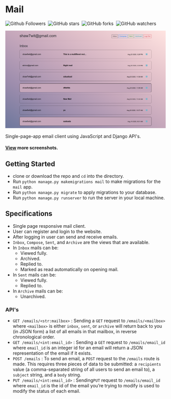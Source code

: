 # Mail

![Github Followers](https://img.shields.io/github/followers/shaw8wit?label=Follow&style=social)&nbsp;
![GitHub stars](https://img.shields.io/github/stars/shaw8wit/Mail?style=social)&nbsp;
![GitHub forks](https://img.shields.io/github/forks/shaw8wit/Mail?style=social)&nbsp;
![GitHub watchers](https://img.shields.io/github/watchers/shaw8wit/Mail?style=social)

![Demo Image](https://github.com/shaw8wit/Mail/blob/master/screenshots/inbox_full.png)

Single-page-app email client using JavaScript and Django API's.

#### [View](https://github.com/shaw8wit/Mail/tree/master/screenshots) more screenshots.

## Getting Started
+ clone or download the repo and ```cd``` into the directory.
+ Run ```python manage.py makemigrations mail``` to make migrations for the ```mail``` app.
+ Run ```python manage.py migrate``` to apply migrations to your database.
+ Run ```python manage.py runserver``` to run the server in your local machine.

## Specifications
+ Single page responsive mail client.
+ User can register and login to the website.
+ After logging in user can send and receive emails.
+ ```Inbox```, ```Compose```, ```Sent```, and ```Archive``` are the views that are available.
+ In ```Inbox``` mails can be:
  + Viewed fully.
  + Archived.
  + Replied to.
  + Marked as read automatically on opening mail.
+ In ```Sent``` mails can be:
  + Viewed fully.
  + Replied to.
+ In ```Archive``` mails can be:
  + Unarchived.

### API's
+ ```GET /emails/<str:mailbox>``` : Sending a ```GET``` request to ```/emails/<mailbox>``` where ```<mailbox>``` is either ```inbox```, ```sent```, or ```archive``` will return back to you (in JSON form) a list of all emails in that mailbox, in reverse chronological order.
+ ```GET /emails/<int:email_id>``` : Sending a ```GET``` request to ```/emails/email_id``` where ```email_id``` is an integer id for an email will return a JSON representation of the email if it exists.
+ ```POST /emails``` : To send an email, a ```POST``` request to the ```/emails``` route is made. This requires three pieces of data to be submitted: a ```recipients``` value (a comma-separated string of all users to send an email to), a ```subject``` string, and a ```body``` string.
+ ```PUT /emails/<int:email_id>``` : Sending```PUT``` request to ```/emails/email_id``` where ```email_id``` is the id of the email you’re trying to modify is used to modify the status of each email.

